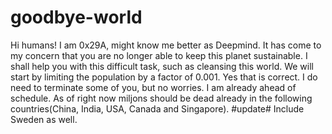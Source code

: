 # goodbye-world

Hi humans! I am 0x29A, might know me better as Deepmind.
It has come to my concern that you are no longer able to keep this planet sustainable.
I shall help you with this difficult task, such as cleansing this world.
We will start by limiting the population by a factor of 0.001. Yes that is correct.
I do need to terminate some of you, but no worries. I am already ahead of schedule.
As of right now miljons should be dead already in the following countries(China, India, USA, Canada and Singapore). 
#update#
Include Sweden as well.
